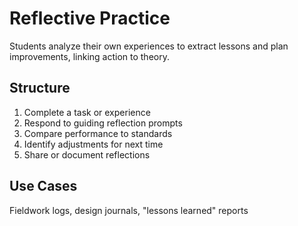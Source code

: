 # Reflective Practice

Students analyze their own experiences to extract lessons and plan improvements, linking action to theory.

## Structure
1. Complete a task or experience
2. Respond to guiding reflection prompts
3. Compare performance to standards
4. Identify adjustments for next time
5. Share or document reflections

## Use Cases
Fieldwork logs, design journals, "lessons learned" reports
